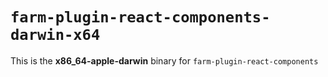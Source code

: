 # `farm-plugin-react-components-darwin-x64`

This is the **x86_64-apple-darwin** binary for `farm-plugin-react-components`
